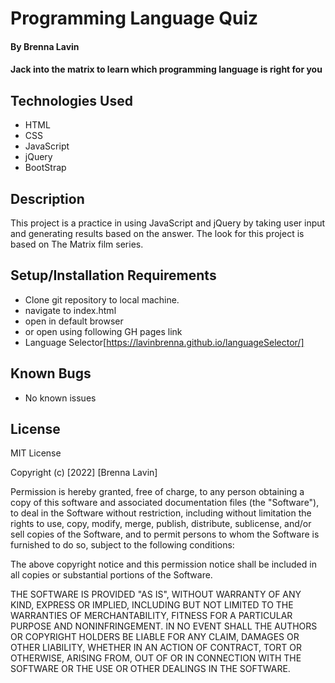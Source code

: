 # Programming Language Quiz

#### By Brenna Lavin

#### Jack into the matrix to learn which programming language is right for you

## Technologies Used

* HTML
* CSS
* JavaScript
* jQuery
* BootStrap

## Description

This project is a practice in using JavaScript and jQuery by taking user input and generating results based on the answer. The look for this project is based on The Matrix film series.

## Setup/Installation Requirements

* Clone git repository to local machine.
* navigate to index.html
* open in default browser
* or open using following GH pages link
* Language Selector[https://lavinbrenna.github.io/languageSelector/]

## Known Bugs

* No known issues
  
## License

MIT License

Copyright (c) [2022] [Brenna Lavin]

Permission is hereby granted, free of charge, to any person obtaining a copy
of this software and associated documentation files (the "Software"), to deal
in the Software without restriction, including without limitation the rights
to use, copy, modify, merge, publish, distribute, sublicense, and/or sell
copies of the Software, and to permit persons to whom the Software is
furnished to do so, subject to the following conditions:

The above copyright notice and this permission notice shall be included in all
copies or substantial portions of the Software.

THE SOFTWARE IS PROVIDED "AS IS", WITHOUT WARRANTY OF ANY KIND, EXPRESS OR
IMPLIED, INCLUDING BUT NOT LIMITED TO THE WARRANTIES OF MERCHANTABILITY,
FITNESS FOR A PARTICULAR PURPOSE AND NONINFRINGEMENT. IN NO EVENT SHALL THE
AUTHORS OR COPYRIGHT HOLDERS BE LIABLE FOR ANY CLAIM, DAMAGES OR OTHER
LIABILITY, WHETHER IN AN ACTION OF CONTRACT, TORT OR OTHERWISE, ARISING FROM,
OUT OF OR IN CONNECTION WITH THE SOFTWARE OR THE USE OR OTHER DEALINGS IN THE
SOFTWARE.
